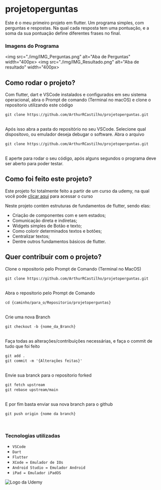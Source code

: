 # projetoperguntas

Este é o meu primeiro projeto em flutter. Um programa simples, com perguntas e respostas. Na qual cada resposta tem uma pontuação, e a soma da sua pontuação define diferentes frases no final.

### Imagens do Programa

<img src="./img/IMG_Perguntas.png" alt="Aba de Perguntas" width="400px>
<img src="./img/IMG_Resultado.png" alt="Aba de resultado" width="400px>

## Como rodar o projeto?

Com flutter, dart e VSCode instalados e configurados em seu sistema operacional, abra o Prompt de comando (Terminal no macOS) e clone o repositorio utilizando este código<br>
```
git clone https://github.com/ArthurRCastilho/projetoperguntas.git
```
<br>
Após isso abra a pasta do repositório no seu VSCode.
Selecione qual dispositovo, ou emulador deseja debugar o software.
Abra o arquivo<br>

```
git clone https://github.com/ArthurRCastilho/projetoperguntas.git
```

<br>
E aperte para rodar o seu código, após alguns segundos o programa deve ser aberto para poder testar.

## Como foi feito este projeto?

Este projeto foi totalmente feito a partir de um curso da udemy, na qual você pode [clicar aqui](https://www.udemy.com/course/curso-flutter/?couponCode=ST6MT42324) para acessar o curso<br>

Neste projeto contém estruturas de fundamentos de flutter, sendo elas:
 - Criação de componentes com e sem estados;
 - Comunicação direta e indiretas;
 - Widgets simples de Botão e texto;
 - Como colorir determinados textos e botões;
 - Centralizar textos;
 - Dentre outros fundamentos básicos de flutter.

## Quer contribuir com o projeto?

Clone o repositorio pelo Prompt de Comando (Terminal no MacOS)
```
git clone https://github.com/ArthurRCastilho/projetoperguntas.git
```
<br> Abra o repositorio pelo Prompt de Comando

```
cd {caminho/para_o/Repositorio/projetoperguntas}
```

<br> Crie uma nova Branch

```
git checkout -b {nome_da_Branch}
```

<br> Faça todas as alterações/contribuições necessárias, e faça o commit de tudo que foi feito

```
git add .
git commit -m '{Alterações feitas}'
```

<br> Envie sua branck para o repositorio forked

```
git fetch upstream
git rebase upstream/main
```

<br>E por fim basta enviar sua nova branch para o github

```
git push origin {nome da branch}
```

<br>

### Tecnologias utilizadas
- ``VSCode``
- ``Dart``
- ``Flutter``
- ``XCode = Emulador de IOs``
- ``Android Studio = Emulador Android``
- ``iPad = Emulador iPadOS``

<img src="https://github.com/ArthurRCastilho/Fundamentos_Dart/blob/main/img/UdemyImg.png" alt="Logo da Udemy">